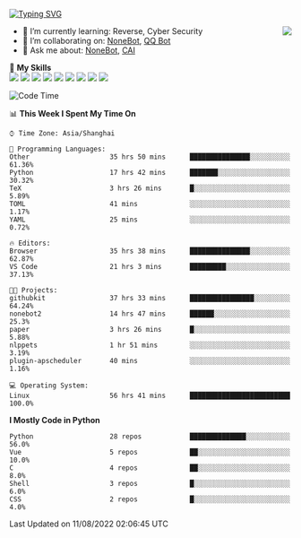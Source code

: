 [![Typing SVG](https://readme-typing-svg.herokuapp.com?size=25&duration=2500&color=8C43EA&vCenter=true&width=200&height=40&lines=Hi+there+%F0%9F%91%8B%F0%9F%8F%BB;I'm+yanyongyu)](https://git.io/typing-svg)

<a href="#">
  <img align="right" src="https://github-readme-stats.vercel.app/api?username=yanyongyu&count_private=true&show_icons=true&bg_color=15,f2f7fd,E0EAFC" />
</a>

- 🌱 I’m currently learning: Reverse, Cyber Security
- 👯 I’m collaborating on: [NoneBot](https://github.com/nonebot), [QQ Bot](https://github.com/Mrs4s/go-cqhttp)
- 💬 Ask me about: [NoneBot](https://github.com/nonebot), [CAI](https://github.com/cscs181/CAI)

🌟 **My Skills**  
![](https://img.shields.io/badge/-Python-3e74a2?style=flat-square&logo=Python&logoColor=fff)
![](https://img.shields.io/badge/-Node.js-339933?style=flat-square&logo=Node.js&logoColor=fff)
![](https://img.shields.io/badge/-Vue-4fc08d?style=flat-square&logo=Vue.js&logoColor=fff)
![](https://img.shields.io/badge/-React-2d98ce?style=flat-square&logo=React&logoColor=fff)
![](https://img.shields.io/badge/-Docker-2496ED?style=flat-square&logo=Docker&logoColor=fff)
![](https://img.shields.io/badge/-Linux-000000?style=flat-square&logo=Linux&logoColor=fff)
![](https://img.shields.io/badge/-MySQL-4479A1?style=flat-square&logo=MySQL&logoColor=fff)
![](https://img.shields.io/badge/-Redis-DC382D?style=flat-square&logo=Redis&logoColor=fff)
![](https://img.shields.io/badge/-MongoDB-47A248?style=flat-square&logo=MongoDB&logoColor=fff)

<!--START_SECTION:waka-->
![Code Time](http://img.shields.io/badge/Code%20Time-0%20secs-blue)

📊 **This Week I Spent My Time On** 

```text
⌚︎ Time Zone: Asia/Shanghai

💬 Programming Languages: 
Other                    35 hrs 50 mins      ███████████████░░░░░░░░░░   61.36% 
Python                   17 hrs 42 mins      ███████░░░░░░░░░░░░░░░░░░   30.32% 
TeX                      3 hrs 26 mins       █░░░░░░░░░░░░░░░░░░░░░░░░   5.89% 
TOML                     41 mins             ░░░░░░░░░░░░░░░░░░░░░░░░░   1.17% 
YAML                     25 mins             ░░░░░░░░░░░░░░░░░░░░░░░░░   0.72%

🔥 Editors: 
Browser                  35 hrs 38 mins      ███████████████░░░░░░░░░░   62.87% 
VS Code                  21 hrs 3 mins       █████████░░░░░░░░░░░░░░░░   37.13%

🐱‍💻 Projects: 
githubkit                37 hrs 33 mins      ████████████████░░░░░░░░░   64.24% 
nonebot2                 14 hrs 47 mins      ██████░░░░░░░░░░░░░░░░░░░   25.3% 
paper                    3 hrs 26 mins       █░░░░░░░░░░░░░░░░░░░░░░░░   5.88% 
nlppets                  1 hr 51 mins        ░░░░░░░░░░░░░░░░░░░░░░░░░   3.19% 
plugin-apscheduler       40 mins             ░░░░░░░░░░░░░░░░░░░░░░░░░   1.16%

💻 Operating System: 
Linux                    56 hrs 41 mins      █████████████████████████   100.0%

```

**I Mostly Code in Python** 

```text
Python                   28 repos            ██████████████░░░░░░░░░░░   56.0% 
Vue                      5 repos             ██░░░░░░░░░░░░░░░░░░░░░░░   10.0% 
C                        4 repos             ██░░░░░░░░░░░░░░░░░░░░░░░   8.0% 
Shell                    3 repos             █░░░░░░░░░░░░░░░░░░░░░░░░   6.0% 
CSS                      2 repos             █░░░░░░░░░░░░░░░░░░░░░░░░   4.0%

```



 Last Updated on 11/08/2022 02:06:45 UTC
<!--END_SECTION:waka-->
